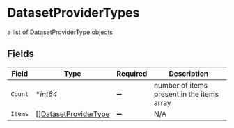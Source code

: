 # DatasetProviderTypes

a list of DatasetProviderType objects


## Fields

| Field                                                               | Type                                                                | Required                                                            | Description                                                         |
| ------------------------------------------------------------------- | ------------------------------------------------------------------- | ------------------------------------------------------------------- | ------------------------------------------------------------------- |
| `Count`                                                             | **int64*                                                            | :heavy_minus_sign:                                                  | number of items present in the items array                          |
| `Items`                                                             | [][DatasetProviderType](../../models/shared/datasetprovidertype.md) | :heavy_minus_sign:                                                  | N/A                                                                 |